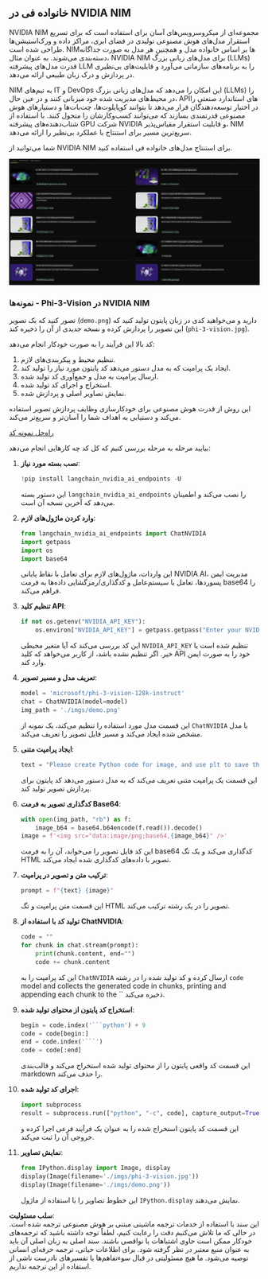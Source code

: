 ## خانواده فی در NVIDIA NIM

NVIDIA NIM مجموعه‌ای از میکروسرویس‌های آسان برای استفاده است که برای تسریع استقرار مدل‌های هوش مصنوعی تولیدی در فضای ابری، مراکز داده و ورک‌استیشن‌ها طراحی شده است. NIM‌ها بر اساس خانواده مدل و همچنین هر مدل به صورت جداگانه دسته‌بندی می‌شوند. به عنوان مثال، NVIDIA NIM برای مدل‌های زبانی بزرگ (LLMs) قدرت مدل‌های پیشرفته LLM را به برنامه‌های سازمانی می‌آورد و قابلیت‌های بی‌نظیری در پردازش و درک زبان طبیعی ارائه می‌دهد.

NIM به تیم‌های IT و DevOps این امکان را می‌دهد که مدل‌های زبانی بزرگ (LLMs) را در محیط‌های مدیریت شده خود میزبانی کنند و در عین حال، APIهای استاندارد صنعتی را در اختیار توسعه‌دهندگان قرار می‌دهد تا بتوانند کوپایلوت‌ها، چت‌بات‌ها و دستیارهای هوش مصنوعی قدرتمندی بسازند که می‌توانند کسب‌وکارشان را متحول کنند. با استفاده از شتاب‌دهنده‌های پیشرفته GPU شرکت NVIDIA و قابلیت استقرار مقیاس‌پذیر، NIM سریع‌ترین مسیر برای استنتاج با عملکرد بی‌نظیر را ارائه می‌دهد.

شما می‌توانید از NVIDIA NIM برای استنتاج مدل‌های خانواده فی استفاده کنید.

![nim](../../../../../translated_images/Phi-NIM.45af94d89220fbbbc85f8da0379150a29cc88c3dd8ec417b1d3b7237bbe1c58a.fa.png)

### **نمونه‌ها - Phi-3-Vision در NVIDIA NIM**

تصور کنید که یک تصویر (`demo.png`) دارید و می‌خواهید کدی در زبان پایتون تولید کنید که این تصویر را پردازش کرده و نسخه جدیدی از آن را ذخیره کند (`phi-3-vision.jpg`).

کد بالا این فرآیند را به صورت خودکار انجام می‌دهد:

1. تنظیم محیط و پیکربندی‌های لازم.
2. ایجاد یک پرامپت که به مدل دستور می‌دهد کد پایتون مورد نیاز را تولید کند.
3. ارسال پرامپت به مدل و جمع‌آوری کد تولید شده.
4. استخراج و اجرای کد تولید شده.
5. نمایش تصاویر اصلی و پردازش شده.

این روش از قدرت هوش مصنوعی برای خودکارسازی وظایف پردازش تصویر استفاده می‌کند و دستیابی به اهداف شما را آسان‌تر و سریع‌تر می‌کند.

[راه‌حل نمونه کد](../../../../../code/06.E2E/E2E_Nvidia_NIM_Phi3_Vision.ipynb)

بیایید مرحله به مرحله بررسی کنیم که کل کد چه کارهایی انجام می‌دهد:

1. **نصب بسته مورد نیاز**:
    ```python
    !pip install langchain_nvidia_ai_endpoints -U
    ```
    این دستور بسته `langchain_nvidia_ai_endpoints` را نصب می‌کند و اطمینان می‌دهد که آخرین نسخه آن است.

2. **وارد کردن ماژول‌های لازم**:
    ```python
    from langchain_nvidia_ai_endpoints import ChatNVIDIA
    import getpass
    import os
    import base64
    ```
    این واردات، ماژول‌های لازم برای تعامل با نقاط پایانی NVIDIA AI، مدیریت ایمن پسوردها، تعامل با سیستم‌عامل و کدگذاری/رمزگشایی داده‌ها به فرمت base64 را فراهم می‌کند.

3. **تنظیم کلید API**:
    ```python
    if not os.getenv("NVIDIA_API_KEY"):
        os.environ["NVIDIA_API_KEY"] = getpass.getpass("Enter your NVIDIA API key: ")
    ```
    این کد بررسی می‌کند که آیا متغیر محیطی `NVIDIA_API_KEY` تنظیم شده است یا خیر. اگر تنظیم نشده باشد، از کاربر می‌خواهد که کلید API خود را به صورت ایمن وارد کند.

4. **تعریف مدل و مسیر تصویر**:
    ```python
    model = 'microsoft/phi-3-vision-128k-instruct'
    chat = ChatNVIDIA(model=model)
    img_path = './imgs/demo.png'
    ```
    این قسمت مدل مورد استفاده را تنظیم می‌کند، یک نمونه از `ChatNVIDIA` با مدل مشخص شده ایجاد می‌کند و مسیر فایل تصویر را تعریف می‌کند.

5. **ایجاد پرامپت متنی**:
    ```python
    text = "Please create Python code for image, and use plt to save the new picture under imgs/ and name it phi-3-vision.jpg."
    ```
    این قسمت یک پرامپت متنی تعریف می‌کند که به مدل دستور می‌دهد کد پایتون برای پردازش تصویر تولید کند.

6. **کدگذاری تصویر به فرمت Base64**:
    ```python
    with open(img_path, "rb") as f:
        image_b64 = base64.b64encode(f.read()).decode()
    image = f'<img src="data:image/png;base64,{image_b64}" />'
    ```
    این کد فایل تصویر را می‌خواند، آن را به فرمت base64 کدگذاری می‌کند و یک تگ HTML تصویر با داده‌های کدگذاری شده ایجاد می‌کند.

7. **ترکیب متن و تصویر در پرامپت**:
    ```python
    prompt = f"{text} {image}"
    ```
    این قسمت متن پرامپت و تگ HTML تصویر را در یک رشته ترکیب می‌کند.

8. **تولید کد با استفاده از ChatNVIDIA**:
    ```python
    code = ""
    for chunk in chat.stream(prompt):
        print(chunk.content, end="")
        code += chunk.content
    ```
    این کد پرامپت را به `ChatNVIDIA` ارسال کرده و کد تولید شده را در رشته `code` model and collects the generated code in chunks, printing and appending each chunk to the `` ذخیره می‌کند.

9. **استخراج کد پایتون از محتوای تولید شده**:
    ```python
    begin = code.index('```python') + 9
    code = code[begin:]
    end = code.index('```')
    code = code[:end]
    ```
    این قسمت کد واقعی پایتون را از محتوای تولید شده استخراج می‌کند و قالب‌بندی markdown را حذف می‌کند.

10. **اجرای کد تولید شده**:
    ```python
    import subprocess
    result = subprocess.run(["python", "-c", code], capture_output=True)
    ```
    این قسمت کد پایتون استخراج شده را به عنوان یک فرآیند فرعی اجرا کرده و خروجی آن را ثبت می‌کند.

11. **نمایش تصاویر**:
    ```python
    from IPython.display import Image, display
    display(Image(filename='./imgs/phi-3-vision.jpg'))
    display(Image(filename='./imgs/demo.png'))
    ```
    این خطوط تصاویر را با استفاده از ماژول `IPython.display` نمایش می‌دهند.

**سلب مسئولیت**:  
این سند با استفاده از خدمات ترجمه ماشینی مبتنی بر هوش مصنوعی ترجمه شده است. در حالی که ما تلاش می‌کنیم دقت را رعایت کنیم، لطفاً توجه داشته باشید که ترجمه‌های خودکار ممکن است حاوی اشتباهات یا نواقصی باشند. سند اصلی به زبان اصلی آن باید به عنوان منبع معتبر در نظر گرفته شود. برای اطلاعات حیاتی، ترجمه حرفه‌ای انسانی توصیه می‌شود. ما هیچ مسئولیتی در قبال سوءتفاهم‌ها یا تفسیرهای نادرست ناشی از استفاده از این ترجمه نداریم.